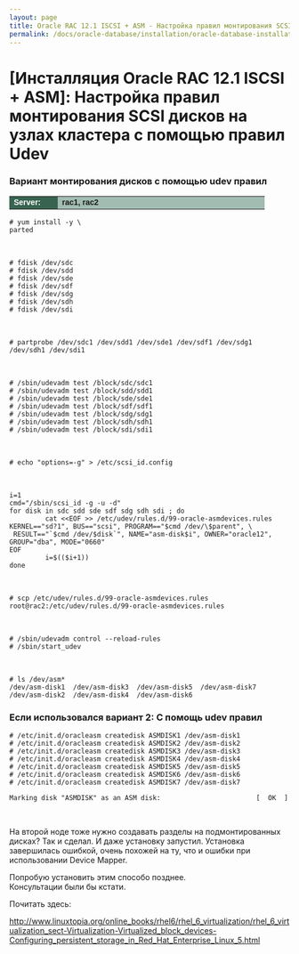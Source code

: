 ```yaml
---
layout: page
title: Oracle RAC 12.1 ISCSI + ASM - Настройка правил монтирования SCSI дисков на узлах кластера с помощью правил Udev
permalink: /docs/oracle-database/installation/oracle-database-installation/distributed/rac/linux/6.7/oracle/12.1/iscsi-asm/setup-mounting-rules-by-uder-rules/
---
```



# [Инсталляция Oracle RAC 12.1 ISCSI + ASM]: Настройка правил монтирования SCSI дисков на узлах кластера с помощью правил Udev


### Вариант монтирования дисков с помощью udev правил


<table cellpadding="4" cellspacing="2" align="center" border="0" width="100%">

<tr>
<td style="color: rgb(255, 255, 255);" bgcolor="#386351" width="14%"><span style="font-family: Arial,Helvetica,sans-serif; font-size: 14px;"><strong>Server:</strong></span></td>
<td height="20" bgcolor="#a2bcb1" width="60%"><span style="font-family: Arial,Helvetica,sans-serif; font-size: 14px;"><strong>rac1, rac2</strong></span></td>
</tr>

</table>


	# yum install -y \
	parted

<br/>

	# fdisk /dev/sdc
	# fdisk /dev/sdd
	# fdisk /dev/sde
	# fdisk /dev/sdf
	# fdisk /dev/sdg
	# fdisk /dev/sdh
	# fdisk /dev/sdi

<br/>

	# partprobe /dev/sdc1 /dev/sdd1 /dev/sde1 /dev/sdf1 /dev/sdg1 /dev/sdh1 /dev/sdi1

<br/>

	# /sbin/udevadm test /block/sdc/sdc1
	# /sbin/udevadm test /block/sdd/sdd1
	# /sbin/udevadm test /block/sde/sde1
	# /sbin/udevadm test /block/sdf/sdf1
	# /sbin/udevadm test /block/sdg/sdg1
	# /sbin/udevadm test /block/sdh/sdh1
	# /sbin/udevadm test /block/sdi/sdi1


<br/>


	# echo "options=-g" > /etc/scsi_id.config


<br/>

	i=1
	cmd="/sbin/scsi_id -g -u -d"
	for disk in sdc sdd sde sdf sdg sdh sdi ; do
	         cat <<EOF >> /etc/udev/rules.d/99-oracle-asmdevices.rules
	KERNEL=="sd?1", BUS=="scsi", PROGRAM=="$cmd /dev/\$parent", \
	 RESULT=="`$cmd /dev/$disk`", NAME="asm-disk$i", OWNER="oracle12", GROUP="dba", MODE="0660"
	EOF
	         i=$(($i+1))
	done


<br/>

	# scp /etc/udev/rules.d/99-oracle-asmdevices.rules root@rac2:/etc/udev/rules.d/99-oracle-asmdevices.rules


<br/>

	# /sbin/udevadm control --reload-rules
	# /sbin/start_udev


<br/>


	# ls /dev/asm*
	/dev/asm-disk1  /dev/asm-disk3  /dev/asm-disk5  /dev/asm-disk7
	/dev/asm-disk2  /dev/asm-disk4  /dev/asm-disk6


<!--

Make SCSI Devices Trusted

	# vi /etc/scsi_id.config

Добавить:

	options=--whitelisted --replace-whitespace


Create UDEV Rules File

	# vi /etc/udev/rules.d/99-oracle-asmdevices.rules

<br/>


	KERNEL=="sd*", SUBSYSTEM=="block", PROGRAM="/sbin/scsi_id --whitelisted --replace-whitespace /dev/$name", RESULT=="1IET_00010001", NAME="asm-disk1"

	KERNEL=="sd*", SUBSYSTEM=="block", PROGRAM="/sbin/scsi_id --whitelisted --replace-whitespace /dev/$name", RESULT=="1IET_00020001", NAME="asm-disk2"

	KERNEL=="sd*", SUBSYSTEM=="block", PROGRAM="/sbin/scsi_id --whitelisted --replace-whitespace /dev/$name", RESULT=="1IET_00030001", NAME="asm-disk3"

	KERNEL=="sd*", SUBSYSTEM=="block", PROGRAM="/sbin/scsi_id --whitelisted --replace-whitespace /dev/$name", RESULT=="1IET_00040001", NAME="asm-disk4"

	KERNEL=="sd*", SUBSYSTEM=="block", PROGRAM="/sbin/scsi_id --whitelisted --replace-whitespace /dev/$name", RESULT=="1IET_00050001", NAME="asm-disk5"

	KERNEL=="sd*", SUBSYSTEM=="block", PROGRAM="/sbin/scsi_id --whitelisted --replace-whitespace /dev/$name", RESULT=="1IET_00060001", NAME="asm-disk6"

	KERNEL=="sd*", SUBSYSTEM=="block", PROGRAM="/sbin/scsi_id --whitelisted --replace-whitespace /dev/$name", RESULT=="1IET_00070001", NAME="asm-disk7"



Test Rules


	# udevadm test /block/sdc
	# udevadm test /block/sdd
	# udevadm test /block/sde
	# udevadm test /block/sdf
	# udevadm test /block/sdg
	# udevadm test /block/sdh
	# udevadm test /block/sdi



Restart UDEV Service


	# udevadm control --reload-rules
	# /sbin/start_udev

Результат:

	# ls /dev/asm*
	/dev/asm-disk1  /dev/asm-disk3  /dev/asm-disk5  /dev/asm-disk7
	/dev/asm-disk2  /dev/asm-disk4  /dev/asm-disk6


<br/>

-->

### Eсли использовался вариант 2: С помощь udev правил


    # /etc/init.d/oracleasm createdisk ASMDISK1 /dev/asm-disk1
    # /etc/init.d/oracleasm createdisk ASMDISK2 /dev/asm-disk2
    # /etc/init.d/oracleasm createdisk ASMDISK3 /dev/asm-disk3
    # /etc/init.d/oracleasm createdisk ASMDISK4 /dev/asm-disk4
    # /etc/init.d/oracleasm createdisk ASMDISK5 /dev/asm-disk5
    # /etc/init.d/oracleasm createdisk ASMDISK6 /dev/asm-disk6
    # /etc/init.d/oracleasm createdisk ASMDISK7 /dev/asm-disk7

    Marking disk "ASMDISK" as an ASM disk:                        [  OK  ]



<br/>

На второй ноде тоже нужно создавать разделы на подмонтированных дисках?
Так и сделал. И даже установку запустил. Установка завершилась ошибкой, очень похожей на ту, что и ошибки при использовании Device Mapper.


Попробую установить этим способо позднее.  
Консультации были бы кстати.

Почитать здесь:

http://www.linuxtopia.org/online_books/rhel6/rhel_6_virtualization/rhel_6_virtualization_sect-Virtualization-Virtualized_block_devices-Configuring_persistent_storage_in_Red_Hat_Enterprise_Linux_5.html
